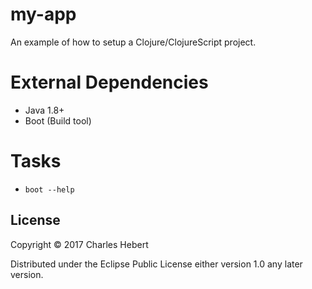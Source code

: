 # my-app

An example of how to setup a Clojure/ClojureScript project.

# External Dependencies
- Java 1.8+
- Boot (Build tool)

# Tasks
- `boot --help`

## License

Copyright © 2017 Charles Hebert

Distributed under the Eclipse Public License either version 1.0 any later
version.
